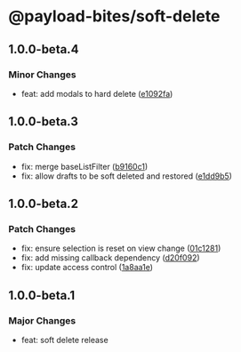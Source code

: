 # @payload-bites/soft-delete

## 1.0.0-beta.4

### Minor Changes

- feat: add modals to hard delete ([e1092fa](https://github.com/rilrom/payload-bites/commit/e1092fa))

## 1.0.0-beta.3

### Patch Changes

- fix: merge baseListFilter ([b9160c1](https://github.com/rilrom/payload-bites/commit/b9160c1))
- fix: allow drafts to be soft deleted and restored ([e1dd9b5](https://github.com/rilrom/payload-bites/commit/e1dd9b5))

## 1.0.0-beta.2

### Patch Changes

- fix: ensure selection is reset on view change ([01c1281](https://github.com/rilrom/payload-bites/commit/01c1281))
- fix: add missing callback dependency ([d20f092](https://github.com/rilrom/payload-bites/commit/d20f092))
- fix: update access control ([1a8aa1e](https://github.com/rilrom/payload-bites/commit/1a8aa1e))

## 1.0.0-beta.1

### Major Changes

- feat: soft delete release
